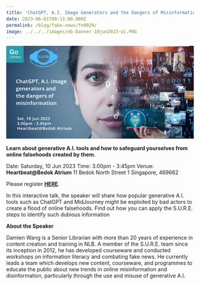 ```yaml
---
title: 'ChatGPT, A.I. Image Generators and the Dangers of Misinformation'
date: 2023-06-01T00:13:00.000Z
permalink: /blog/fake-news/fn0029/
image: ../../../images/eb-banner-10jun2023-ai.PNG
---
```


![](../../../images/eb-banner-10jun2023-ai.PNG)

**Learn about generative A.I. tools and how to safeguard yourselves from online falsehoods created by them.**

Date: Saturday, 10 Jun 2023
Time: 3.00pm - 3:45pm
Venue: **Heartbeat@Bedok Atrium** 11 Bedok North Street 1 Singapore, 469662

Please register **[HERE](https://www.eventbrite.sg/e/chatgpt-ai-image-generators-and-the-dangers-of-misinformation-tickets-647634611557)**.



In this interactive talk, the speaker will share how popular generative A.I. tools such as ChatGPT and MidJourney might be exploited by bad actors to create a flood of online falsehoods. Find out how you can apply the S.U.R.E. steps to identify such dubious information



**About the Speaker**

Damien Wang is a Senior Librarian with more than 20 years of experience in content creation and training in NLB. A member of the S.U.R.E. team since its inception in 2012, he has developed courseware and conducted workshops on information literacy and combating fake news. He currently leads a team which develops new content, courseware, and programmes to educate the public about new trends in online misinformation and disinformation, particularly through the use and misuse of generative A.I. 